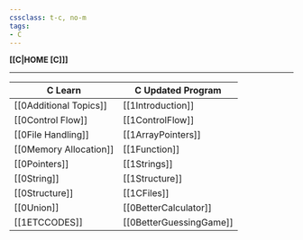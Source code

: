 ```yaml
---
cssclass: t-c, no-m
tags:
- C
---
```

**[[C|HOME [C]]]**

---
| **C Learn**            | **C Updated Program**   |
| ---------------------- | ----------------------- |
| [[0Additional Topics]] | [[1Introduction]]       |
| [[0Control Flow]]      | [[1ControlFlow]]        |
| [[0File Handling]]     | [[1ArrayPointers]]      |
| [[0Memory Allocation]] | [[1Function]]           |
| [[0Pointers]]          | [[1Strings]]            |
| [[0String]]            | [[1Structure]]          |
| [[0Structure]]         | [[1CFiles]]             |
| [[0Union]]             | [[0BetterCalculator]]   |
| [[1ETCCODES]]          | [[0BetterGuessingGame]] |
